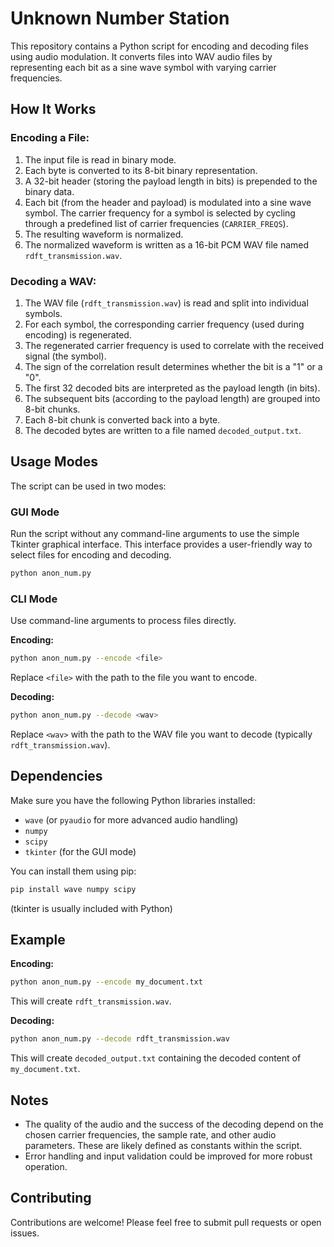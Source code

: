 # Unknown Number Station

This repository contains a Python script for encoding and decoding files using audio modulation.  It converts files into WAV audio files by representing each bit as a sine wave symbol with varying carrier frequencies.

## How It Works

### Encoding a File:

1.  The input file is read in binary mode.
2.  Each byte is converted to its 8-bit binary representation.
3.  A 32-bit header (storing the payload length in bits) is prepended to the binary data.
4.  Each bit (from the header and payload) is modulated into a sine wave symbol. The carrier frequency for a symbol is selected by cycling through a predefined list of carrier frequencies (`CARRIER_FREQS`).
5.  The resulting waveform is normalized.
6.  The normalized waveform is written as a 16-bit PCM WAV file named `rdft_transmission.wav`.

### Decoding a WAV:

1.  The WAV file (`rdft_transmission.wav`) is read and split into individual symbols.
2.  For each symbol, the corresponding carrier frequency (used during encoding) is regenerated.
3.  The regenerated carrier frequency is used to correlate with the received signal (the symbol).
4.  The sign of the correlation result determines whether the bit is a "1" or a "0".
5.  The first 32 decoded bits are interpreted as the payload length (in bits).
6.  The subsequent bits (according to the payload length) are grouped into 8-bit chunks.
7.  Each 8-bit chunk is converted back into a byte.
8.  The decoded bytes are written to a file named `decoded_output.txt`.

## Usage Modes

The script can be used in two modes:

### GUI Mode

Run the script without any command-line arguments to use the simple Tkinter graphical interface. This interface provides a user-friendly way to select files for encoding and decoding.

```bash
python anon_num.py 
```

### CLI Mode

Use command-line arguments to process files directly.

**Encoding:**

```bash
python anon_num.py --encode <file>
```

Replace `<file>` with the path to the file you want to encode.

**Decoding:**

```bash
python anon_num.py --decode <wav>
```

Replace `<wav>` with the path to the WAV file you want to decode (typically `rdft_transmission.wav`).

## Dependencies

Make sure you have the following Python libraries installed:

*   `wave` (or `pyaudio` for more advanced audio handling)
*   `numpy`
*   `scipy`
*   `tkinter` (for the GUI mode)

You can install them using pip:

```bash
pip install wave numpy scipy
```

(tkinter is usually included with Python)

## Example

**Encoding:**

```bash
python anon_num.py --encode my_document.txt
```

This will create `rdft_transmission.wav`.

**Decoding:**

```bash
python anon_num.py --decode rdft_transmission.wav
```

This will create `decoded_output.txt` containing the decoded content of `my_document.txt`.

## Notes

*   The quality of the audio and the success of the decoding depend on the chosen carrier frequencies, the sample rate, and other audio parameters.  These are likely defined as constants within the script.
*   Error handling and input validation could be improved for more robust operation.

## Contributing

Contributions are welcome!  Please feel free to submit pull requests or open issues.
